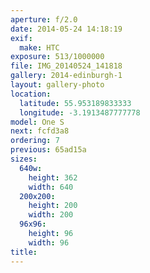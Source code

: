 ```yaml
---
aperture: f/2.0
date: 2014-05-24 14:18:19
exif:
  make: HTC
exposure: 513/1000000
file: IMG_20140524_141818
gallery: 2014-edinburgh-1
layout: gallery-photo
location:
  latitude: 55.953189833333
  longitude: -3.1913487777778
model: One S
next: fcfd3a8
ordering: 7
previous: 65ad15a
sizes:
  640w:
    height: 362
    width: 640
  200x200:
    height: 200
    width: 200
  96x96:
    height: 96
    width: 96
title: 
---
```

